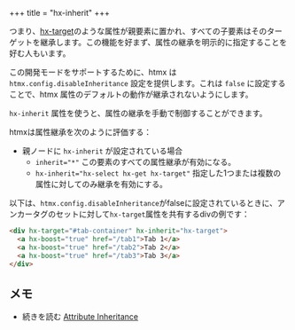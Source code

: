 +++
title = "hx-inherit"
+++

つまり、[hx-target](@/attributes/hx-target.md)のような属性が親要素に置かれ、すべての子要素はそのターゲットを継承します。この機能を好まず、属性の継承を明示的に指定することを好む人もいます。

この開発モードをサポートするために、htmx は `htmx.config.disableInheritance` 設定を提供します。これは `false` に設定することで、htmx 属性のデフォルトの動作が継承されないようにします。

`hx-inherit` 属性を使うと、属性の継承を手動で制御することができます。

htmxは属性継承を次のように評価する：

* 親ノードに `hx-inherit` が設定されている場合
  * `inherit="*"` この要素のすべての属性継承が有効になる。
  * `hx-inherit="hx-select hx-get hx-target"` 指定した1つまたは複数の属性に対してのみ継承を有効にする。

以下は、`htmx.config.disableInheritance`がfalseに設定されているときに、アンカータグのセットに対して`hx-target`属性を共有するdivの例です：

```html
<div hx-target="#tab-container" hx-inherit="hx-target">
  <a hx-boost="true" href="/tab1">Tab 1</a>
  <a hx-boost="true" href="/tab2">Tab 2</a>
  <a hx-boost="true" href="/tab3">Tab 3</a>
</div>
```

## メモ

* 続きを読む [Attribute Inheritance](@/docs.md#inheritance)
